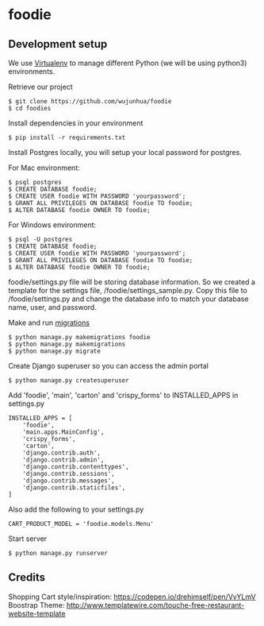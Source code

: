# foodie


## Development setup

We use [Virtualenv](https://virtualenv.pypa.io/en/stable/) to manage different Python (we will be using python3) environments.


Retrieve our project
```
$ git clone https://github.com/wujunhua/foodie
$ cd foodies
```

Install dependencies in your environment
```
$ pip install -r requirements.txt
```

Install Postgres locally, you will setup your local password for postgres.

For Mac environment:
```
$ psql postgres
$ CREATE DATABASE foodie;
$ CREATE USER foodie WITH PASSWORD 'yourpassword';
$ GRANT ALL PRIVILEGES ON DATABASE foodie TO foodie;
$ ALTER DATABASE foodie OWNER TO foodie;
```

For Windows environment:
```
$ psql -U postgres
$ CREATE DATABASE foodie;
$ CREATE USER foodie WITH PASSWORD 'yourpassword';
$ GRANT ALL PRIVILEGES ON DATABASE foodie TO foodie;
$ ALTER DATABASE foodie OWNER TO foodie;
```

foodie/settings.py file will be storing database information. So we created a template for the settings file, /foodie/settings_sample.py. Copy this file to /foodie/settings.py and change the database info to match your database name, user, and password.

Make and run [migrations](https://docs.djangoproject.com/en/1.10/topics/migrations/)
```
$ python manage.py makemigrations foodie
$ python manage.py makemigrations
$ python manage.py migrate
```

Create Django superuser so you can access the admin portal
```
$ python manage.py createsuperuser
```

Add 'foodie', 'main', 'carton' and 'crispy_forms' to INSTALLED_APPS in settings.py
```
INSTALLED_APPS = [
    'foodie',
    'main.apps.MainConfig',
    'crispy_forms',
    'carton',
    'django.contrib.auth',
    'django.contrib.admin',
    'django.contrib.contenttypes',
    'django.contrib.sessions',
    'django.contrib.messages',
    'django.contrib.staticfiles',
]
```

Also add the following to your settings.py
```
CART_PRODUCT_MODEL = 'foodie.models.Menu'
```

Start server
```
$ python manage.py runserver
```

## Credits
Shopping Cart style/inspiration:  https://codepen.io/drehimself/pen/VvYLmV
Boostrap Theme: http://www.templatewire.com/touche-free-restaurant-website-template
